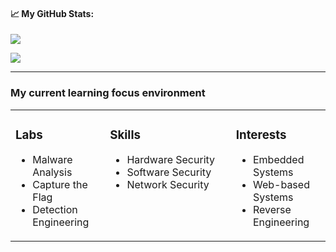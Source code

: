 <!--
**aptnetdb/aptnetdb** is a ✨ _special_ ✨ repository because its `README.md` (this file) appears on your GitHub profile.

Here are some ideas to get you started:

- 🔭 I’m currently working on ...
- 🌱 I’m currently learning ...
- 👯 I’m looking to collaborate on ...
- 🤔 I’m looking for help with ...
- 💬 Ask me about ...
- 📫 How to reach me: ...
- 😄 Pronouns: ...
- ⚡ Fun fact: ...
-->

#### &#x1f4c8; My GitHub Stats:

![](https://github-readme-stats.vercel.app/api?username=aptnetdb&theme=dark&show_border=false&include_all_commits=false&count_private=false) <br/>

![](https://nirzak-streak-stats.vercel.app/?user=aptnetdb&theme=dark&hide_border=false) <br/>

---

### My current learning focus environment

<table><tr><td valign="top" width="30%">

### Labs
- Malware Analysis
- Capture the Flag
- Detection Engineering

</td><td valign="top" width="40%">

### Skills
- Hardware Security
- Software Security
- Network Security

</td><td valign="top" width="30%">

### Interests
- Embedded Systems
- Web-based Systems
- Reverse Engineering

</td></tr></table>
